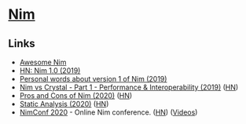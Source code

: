 # [Nim](https://nim-lang.org/)

## Links

- [Awesome Nim](https://github.com/VPashkov/awesome-nim#readme)
- [HN: Nim 1.0 (2019)](https://news.ycombinator.com/item?id=21053140)
- [Personal words about version 1 of Nim (2019)](https://nim-lang.org/araq/v1.html)
- [Nim vs Crystal - Part 1 - Performance & Interoperability (2019)](https://embark.status.im/news/2019/11/18/nim-vs-crystal-part-1-performance-interoperability/index.html) ([HN](https://news.ycombinator.com/item?id=21883882))
- [Pros and Cons of Nim (2020)](https://onlinetechinfo.com/pros-and-cons-of-nim/) ([HN](https://news.ycombinator.com/item?id=23333955))
- [Static Analysis (2020)](https://nim-lang.org/blog/2020/06/08/static-analysis.html) ([HN](https://news.ycombinator.com/item?id=23465231))
- [NimConf 2020](https://conf.nim-lang.org/index.html) - Online Nim conference. ([HN](https://news.ycombinator.com/item?id=23585006)) ([Videos](https://www.youtube.com/playlist?list=PLxLdEZg8DRwTIEzUpfaIcBqhsj09mLWHx))
